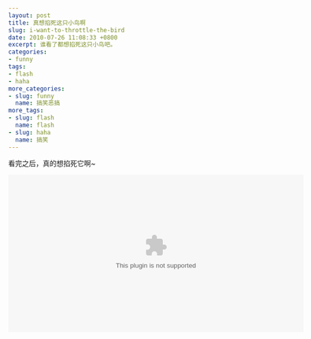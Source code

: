 ```yaml
---
layout: post
title: 真想掐死这只小鸟啊
slug: i-want-to-throttle-the-bird
date: 2010-07-26 11:08:33 +0800
excerpt: 谁看了都想掐死这只小鸟吧。
categories:
- funny
tags:
- flash
- haha
more_categories:
- slug: funny
  name: 搞笑恶搞
more_tags:
- slug: flash
  name: flash
- slug: haha
  name: 搞笑
---
```


看完之后，真的想掐死它啊~


<embed width="600" height="320" src="{{ site.path.uploads }}2010/07/26/i-want-to-throttle-the-bird/bird.swf" />
